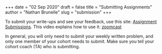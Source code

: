 +++
date = "02 Sep 2020"
draft = false
title = "Submitting Assignments"
author = "Nathan Brunelle"
slug = "submission"
+++

To submit your write-ups and see your feedback, use this site: [Assignment Submissions](https://kytos.cs.virginia.edu/cstheory). This video explains how to use it: [zoomcast](https://virginia.zoom.us/rec/share/B9VQLjWwvHlIwd0OUF8lV_DYXOXth2tcDsH_YWic1dOSKjpxkt3hV27IEWVfxszi.tJMRo97StCFFkVRp)

In general, you will only need to submit your weekly written problem,
and only one member of your cohort needs to submit. Make sure you tell
your cohort coach (TA) who is submitting.
